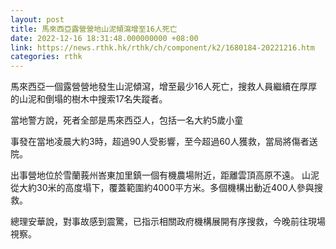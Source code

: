 ```yaml
---
layout: post
title: 馬來西亞露營營地山泥傾瀉增至16人死亡
date: 2022-12-16 18:31:48.000000000 +08:00
link: https://news.rthk.hk/rthk/ch/component/k2/1680184-20221216.htm
categories: rthk
---
```


馬來西亞一個露營營地發生山泥傾瀉，增至最少16人死亡，搜救人員繼續在厚厚的山泥和倒塌的樹木中搜索17名失蹤者。

當地警方說，死者全部是馬來西亞人，包括一名大約5歲小童

事發在當地凌晨大約3時，超過90人受影響，至今超過60人獲救，當局將傷者送院。

出事營地位於雪蘭莪州峇東加里鎮一個有機農場附近，距離雲頂高原不遠。
山泥從大約30米的高度塌下，覆蓋範圍約4000平方米。多個機構出動近400人參與搜救。

總理安華說，對事故感到震驚，已指示相關政府機構展開有序搜救，今晚前往現場視察。
